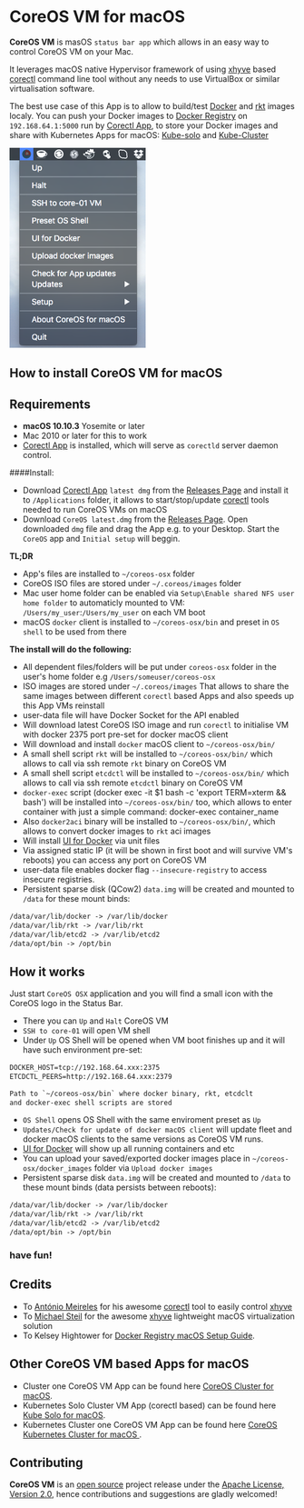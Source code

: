 CoreOS VM for macOS
========================

**CoreOS VM** is masOS `status bar app` which allows in an easy way to control CoreOS VM on your Mac. 

It leverages macOS native Hypervisor framework of using [xhyve](https://github.com/xhyve-xyz/xhyve) based [corectl](https://github.com/TheNewNormal/corectl) command line tool without any needs to use VirtualBox or similar virtualisation software.

The best use case of this App is to allow to build/test [Docker](https://www.docker.com) and [rkt](https://coreos.com/rkt/) images localy.
You can push your Docker images to [Docker Registry](https://github.com/docker/distribution) on `192.168.64.1:5000` run by [Corectl App](https://github.com/TheNewNormal/corectl.app), to store
your Docker images and share with Kubernetes Apps for macOS: [Kube-solo](https://github.com/TheNewNormal/kube-solo-osx) and [Kube-Cluster](https://github.com/TheNewNormal/kube-cluster-osx)

![CoreOS-OSX](coreos-osx.png "CoreOS-OSX")


How to install CoreOS VM for macOS
----------

**Requirements**
 -----------
  - **macOS 10.10.3** Yosemite or later 
  - Mac 2010 or later for this to work
  - [Corectl App](https://github.com/TheNewNormal/corectl.app) is installed, which will serve as `corectld` server daemon control.


####Install:
- Download [Corectl App](https://github.com/TheNewNormal/corectl.app) `latest dmg` from the [Releases Page](https://github.com/TheNewNormal/corectl.app/releases) and install it to `/Applications` folder, it allows to start/stop/update [corectl](https://github.com/TheNewNormal/corectl) tools needed to run CoreOS VMs on macOS
- Download `CoreOS latest.dmg` from the [Releases Page](https://github.com/TheNewNormal/coreos-osx/releases). Open downloaded `dmg` file and drag the App e.g. to your Desktop. Start the `CoreOS` app and `Initial setup` will beggin.

**TL;DR**

- App's files are installed to `~/coreos-osx` folder
- CoreOS ISO files are stored under `~/.coreos/images` folder
- Mac user home folder can be enabled via `Setup\Enable shared NFS user home folder` to automaticly mounted to VM: `/Users/my_user`:`/Users/my_user` on each VM boot
- macOS `docker` client is installed to `~/coreos-osx/bin` and preset in `OS shell` to be used from there


**The install will do the following:**

- All dependent files/folders will be put under `coreos-osx` folder in the user's home folder e.g `/Users/someuser/coreos-osx`
- ISO images are stored under `~/.coreos/images`
That allows to share the same images between different `corectl` based Apps and also speeds up this App VMs reinstall
- user-data file will have Docker Socket for the API enabled
- Will download latest CoreOS ISO image and run `corectl` to initialise VM with docker 2375 port pre-set for docker macOS client
- Will download and install `docker` macOS client to `~/coreos-osx/bin/`
- A small shell script `rkt` will be installed to `~/coreos-osx/bin/` which allows to call via ssh remote `rkt` binary on CoreOS VM
- A small shell script `etcdctl` will be installed to `~/coreos-osx/bin/` which allows to call via ssh remote `etcdctl` binary on CoreOS VM
- `docker-exec` script (docker exec -it $1 bash -c 'export TERM=xterm && bash') will be installed 
 into `~/coreos-osx/bin/` too, which allows to enter container with just a simple command:
 docker-exec container_name 
- Also `docker2aci` binary will be installed to `~/coreos-osx/bin/`, which allows to convert docker images to `rkt` aci images
- Will install [UI for Docker](https://github.com/kevana/ui-for-docker) via unit files
- Via assigned static IP (it will be shown in first boot and will survive VM's reboots) you can access any port on CoreOS VM
- user-data file enables docker flag `--insecure-registry` to access insecure registries.
- Persistent sparse disk (QCow2) `data.img` will be created and mounted to `/data` for these mount binds:

```
/data/var/lib/docker -> /var/lib/docker
/data/var/lib/rkt -> /var/lib/rkt
/data/var/lib/etcd2 -> /var/lib/etcd2
/data/opt/bin -> /opt/bin
```


How it works
------------

Just start `CoreOS OSX` application and you will find a small icon with the CoreOS logo in the Status Bar.

* There you can `Up` and `Halt` CoreOS VM
* `SSH to core-01` will open VM shell
* Under `Up` OS Shell will be opened when VM boot finishes up and it will have such environment pre-set:

```
DOCKER_HOST=tcp://192.168.64.xxx:2375
ETCDCTL_PEERS=http://192.168.64.xxx:2379
```
```
Path to `~/coreos-osx/bin` where docker binary, rkt, etcdclt 
and docker-exec shell scripts are stored
```

* `OS Shell` opens OS Shell with the same enviroment preset as `Up`
* `Updates/Check for update of docker macOS client` will update fleet and docker macOS clients to the same versions as CoreOS VM runs.
* [UI for Docker](https://github.com/kevana/ui-for-docker) will show up all running containers and etc
* You can upload your saved/exported docker images place in `~/coreos-osx/docker_images` folder via `Upload docker images`
* Persistent sparse disk `data.img` will be created and mounted to `/data` to these mount binds (data persists between reboots):

```
/data/var/lib/docker -> /var/lib/docker
/data/var/lib/rkt -> /var/lib/rkt
/data/var/lib/etcd2 -> /var/lib/etcd2
/data/opt/bin -> /opt/bin
```

### have fun!

Credits
-----------
* To [António Meireles](https://github.com/AntonioMeireles) for his awesome [corectl](https://github.com/TheNewNormal/corectl) tool to easily control [xhyve](https://github.com/xhyve-xyz/xhyve)
* To [Michael Steil](https://github.com/mist64) for the awesome [xhyve](https://github.com/mist64/xhyve) lightweight macOS virtualization solution
* To Kelsey Hightower for [Docker Registry macOS Setup Guide](https://github.com/kelseyhightower/docker-registry-osx-setup-guide).


Other CoreOS VM based Apps for macOS
-----------
* Cluster one CoreOS VM App can be found here [CoreOS Cluster for macOS](https://github.com/rimusz/coreos-osx-cluster).
* Kubernetes Solo Cluster VM App (corectl based) can be found here [Kube Solo for macOS](https://github.com/TheNewNormal/kube-solo-osx).
* Kubernetes Cluster one CoreOS VM App can be found here [CoreOS Kubernetes Cluster for macOS ](https://github.com/rimusz/coreos-osx-kubernetes-cluster).

## Contributing

**CoreOS VM** is an [open source](http://opensource.org/osd) project release under
the [Apache License, Version 2.0](http://opensource.org/licenses/Apache-2.0),
hence contributions and suggestions are gladly welcomed! 
